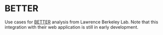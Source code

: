 # BETTER
Use cases for [BETTER](https://better.lbl.gov/) analysis from Lawrence Berkeley Lab. Note that this integration with their web application is still in early development.
